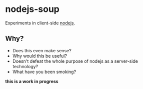 # nodejs-soup

Experiments in client-side [nodejs](http://nodejs.org/).

## Why?

* Does this even make sense?
* Why would this be useful?
* Doesn't defeat the whole purpose of nodejs as a server-side technology?
* What have you been smoking?


**this is a work in progress**

